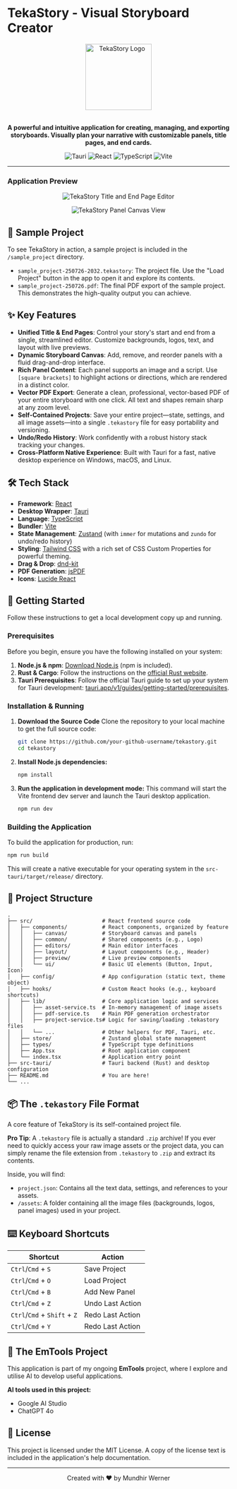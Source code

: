 # TekaStory - Visual Storyboard Creator

<div align="center">
  <img src="images/icon-app-circle.svg" alt="TekaStory Logo" width="150" />
</div>
<br/>
<p align="center">
  <strong>A powerful and intuitive application for creating, managing, and exporting storyboards. Visually plan your narrative with customizable panels, title pages, and end cards.</strong>
</p>
<p align="center">
  <img src="https://img.shields.io/badge/Tauri-2BAF2B?style=for-the-badge&logo=tauri" alt="Tauri">
  <img src="https://img.shields.io/badge/React-20232A?style=for-the-badge&logo=react&logoColor=61DAFB" alt="React">
  <img src="https://img.shields.io/badge/TypeScript-007ACC?style=for-the-badge&logo=typescript&logoColor=white" alt="TypeScript">
  <img src="https://img.shields.io/badge/Vite-B73BFE?style=for-the-badge&logo=vite&logoColor=FFD62E" alt="Vite">
</p>

---

### Application Preview

<p align="center">
  <img src="screenshots/teka_interface1.jpg" alt="TekaStory Title and End Page Editor" />
</p>
<p align="center">
  <img src="screenshots/teka_interface2.jpg" alt="TekaStory Panel Canvas View" />
</p>

## 🎨 Sample Project

To see TekaStory in action, a sample project is included in the `/sample_project` directory.

-   `sample_project-250726-2032.tekastory`: The project file. Use the "Load Project" button in the app to open it and explore its contents.
-   `sample_project-250726.pdf`: The final PDF export of the sample project. This demonstrates the high-quality output you can achieve.

## ✨ Key Features

-   **Unified Title & End Pages**: Control your story's start and end from a single, streamlined editor. Customize backgrounds, logos, text, and layout with live previews.
-   **Dynamic Storyboard Canvas**: Add, remove, and reorder panels with a fluid drag-and-drop interface.
-   **Rich Panel Content**: Each panel supports an image and a script. Use `[square brackets]` to highlight actions or directions, which are rendered in a distinct color.
-   **Vector PDF Export**: Generate a clean, professional, vector-based PDF of your entire storyboard with one click. All text and shapes remain sharp at any zoom level.
-   **Self-Contained Projects**: Save your entire project—state, settings, and all image assets—into a single `.tekastory` file for easy portability and versioning.
-   **Undo/Redo History**: Work confidently with a robust history stack tracking your changes.
-   **Cross-Platform Native Experience**: Built with Tauri for a fast, native desktop experience on Windows, macOS, and Linux.

## 🛠️ Tech Stack

-   **Framework**: [React](https://react.dev/)
-   **Desktop Wrapper**: [Tauri](https://tauri.app/)
-   **Language**: [TypeScript](https://www.typescriptlang.org/)
-   **Bundler**: [Vite](https://vitejs.dev/)
-   **State Management**: [Zustand](https://github.com/pmndrs/zustand) (with `immer` for mutations and `zundo` for undo/redo history)
-   **Styling**: [Tailwind CSS](https://tailwindcss.com/) with a rich set of CSS Custom Properties for powerful theming.
-   **Drag & Drop**: [dnd-kit](https://dndkit.com/)
-   **PDF Generation**: [jsPDF](https://github.com/parallax/jsPDF)
-   **Icons**: [Lucide React](https://lucide.dev/)

## 🚀 Getting Started

Follow these instructions to get a local development copy up and running.

### Prerequisites

Before you begin, ensure you have the following installed on your system:
1.  **Node.js & npm**: [Download Node.js](https://nodejs.org/) (npm is included).
2.  **Rust & Cargo**: Follow the instructions on the [official Rust website](https://www.rust-lang.org/tools/install).
3.  **Tauri Prerequisites**: Follow the official Tauri guide to set up your system for Tauri development: [tauri.app/v1/guides/getting-started/prerequisites](https://tauri.app/v1/guides/getting-started/prerequisites).

### Installation & Running

1.  **Download the Source Code**
    Clone the repository to your local machine to get the full source code:
    ```sh
    git clone https://github.com/your-github-username/tekastory.git
    cd tekastory
    ```

2.  **Install Node.js dependencies:**
    ```sh
    npm install
    ```

3.  **Run the application in development mode:**
    This command will start the Vite frontend dev server and launch the Tauri desktop application.
    ```sh
    npm run dev
    ```

### Building the Application

To build the application for production, run:
```sh
npm run build
```
This will create a native executable for your operating system in the `src-tauri/target/release/` directory.

## 📁 Project Structure

```
.
├── src/                      # React frontend source code
│   ├── components/           # React components, organized by feature
│   │   ├── canvas/           # Storyboard canvas and panels
│   │   ├── common/           # Shared components (e.g., Logo)
│   │   ├── editors/          # Main editor interfaces
│   │   ├── layout/           # Layout components (e.g., Header)
│   │   ├── preview/          # Live preview components
│   │   └── ui/               # Basic UI elements (Button, Input, Icon)
│   ├── config/               # App configuration (static text, theme object)
│   ├── hooks/                # Custom React hooks (e.g., keyboard shortcuts)
│   ├── lib/                  # Core application logic and services
│   │   ├── asset-service.ts  # In-memory management of image assets
│   │   ├── pdf-service.ts    # Main PDF generation orchestrator
│   │   ├── project-service.ts# Logic for saving/loading .tekastory files
│   │   └── ...               # Other helpers for PDF, Tauri, etc.
│   ├── store/                # Zustand global state management
│   ├── types/                # TypeScript type definitions
│   ├── App.tsx               # Root application component
│   └── index.tsx             # Application entry point
├── src-tauri/                # Tauri backend (Rust) and desktop configuration
├── README.md                 # You are here!
└── ...
```

## 📦 The `.tekastory` File Format

A core feature of TekaStory is its self-contained project file.

**Pro Tip**: A `.tekastory` file is actually a standard `.zip` archive! If you ever need to quickly access your raw image assets or the project data, you can simply rename the file extension from `.tekastory` to `.zip` and extract its contents.

Inside, you will find:
-   `project.json`: Contains all the text data, settings, and references to your assets.
-   `/assets`: A folder containing all the image files (backgrounds, logos, panel images) used in your project.

## ⌨️ Keyboard Shortcuts

| Shortcut                      | Action            |
| ----------------------------- | ----------------- |
| `Ctrl`/`Cmd` + `S`            | Save Project      |
| `Ctrl`/`Cmd` + `O`            | Load Project      |
| `Ctrl`/`Cmd` + `B`            | Add New Panel     |
| `Ctrl`/`Cmd` + `Z`            | Undo Last Action  |
| `Ctrl`/`Cmd` + `Shift` + `Z`  | Redo Last Action  |
| `Ctrl`/`Cmd` + `Y`            | Redo Last Action  |

## 🤖 The EmTools Project
This application is part of my ongoing **EmTools** project, where I explore and utilise AI to develop useful applications.

**AI tools used in this project:**
*   Google AI Studio
*   ChatGPT 4o

## 📄 License

This project is licensed under the MIT License. A copy of the license text is included in the application's help documentation.

<hr>
<p align="center">Created with ❤️ by Mundhir Werner</p>
